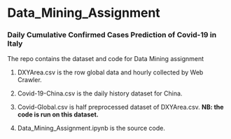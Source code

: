 # **Data_Mining_Assignment**
### **Daily Cumulative Confirmed Cases Prediction of Covid-19 in Italy**
The repo contains the dataset and code for Data Mining assignment
1. DXYArea.csv is the row global data and hourly collected by Web Crawler.

2. Covid-19-China.csv is the daily history dataset for China.
3. Covid-Global.csv is half preprocessed dataset of DXYArea.csv. **NB: the code is run on this dataset.**
4. Data_Mining_Assignment.ipynb is the source code.
